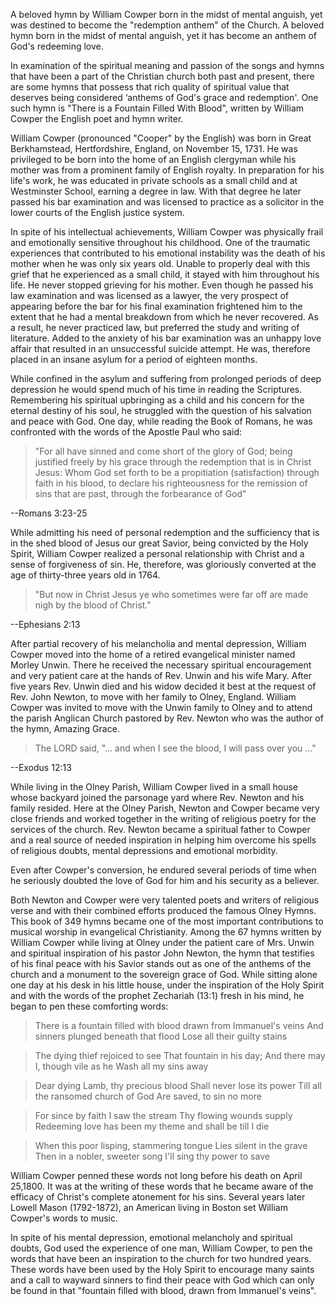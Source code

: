 
A beloved hymn by William Cowper born in the midst of mental anguish, yet was destined to become the "redemption anthem" of the Church. A beloved hymn born in the midst of mental anguish, yet it has become an anthem of God's redeeming love.
 
In examination of the spiritual meaning and passion of the songs and hymns that have been a part of the Christian church both past and present, there are some hymns that possess that rich quality of spiritual value that deserves being considered ‘anthems of God's grace and redemption'. One such hymn is "There is a Fountain Filled With Blood", written by William Cowper the English poet and hymn writer.

William Cowper (pronounced "Cooper" by the English) was born in Great Berkhamstead, Hertfordshire, England, on November 15, 1731. He was privileged to be born into the home of an English clergyman while his mother was from a prominent family of English royalty. In preparation for his life's work, he was educated in private schools as a small child and at Westminster School, earning a degree in law. With that degree he later passed his bar examination and was licensed to practice as a solicitor in the lower courts of the English justice system.

In spite of his intellectual achievements, William Cowper was physically frail and emotionally sensitive throughout his childhood. One of the traumatic experiences that contributed to his emotional instability was the death of his mother when he was only six years old. Unable to properly deal with this grief that he experienced as a small child, it stayed with him throughout his life. He never stopped grieving for his mother. Even though he passed his law examination and was licensed as a lawyer, the very prospect of appearing before the bar for his final examination frightened him to the extent that he had a mental breakdown from which he never recovered. As a result, he never practiced law, but preferred the study and writing of literature. Added to the anxiety of his bar examination was an unhappy love affair that resulted in an unsuccessful suicide attempt. He was, therefore placed in an insane asylum for a period of eighteen months.

While confined in the asylum and suffering from prolonged periods of deep depression he would spend much of his time in reading the Scriptures. Remembering his spiritual upbringing as a child and his concern for the eternal destiny of his soul, he struggled with the question of his salvation and peace with God. One day, while reading the Book of Romans, he was confronted with the words of the Apostle Paul who said:

>"For all have sinned and come short of the glory of God; being justified freely by his grace through the redemption that is in Christ Jesus: Whom God set forth to be a propitiation (satisfaction) through faith in his blood, to declare his righteousness for the remission of sins that are past, through the forbearance of God" 

--Romans 3:23-25 

While admitting his need of personal redemption and the sufficiency that is in the shed blood of Jesus our great Savior, being convicted by the Holy Spirit, William Cowper realized a personal relationship with Christ and a sense of forgiveness of sin. He, therefore, was gloriously converted at the age of thirty-three years old in 1764.

>"But now in Christ Jesus ye who sometimes were far off are made nigh by the blood of Christ."

--Ephesians 2:13
 
After partial recovery of his melancholia and mental depression, William Cowper moved into the home of a retired evangelical minister named Morley Unwin. There he received the necessary spiritual encouragement and very patient care at the hands of Rev. Unwin and his wife Mary. After five years Rev. Unwin died and his widow decided it best at the request of Rev. John Newton, to move with her family to Olney, England. William Cowper was invited to move with the Unwin family to Olney and to attend the parish Anglican Church pastored by Rev. Newton who was the author of the hymn, Amazing Grace.

>The LORD said, "... and when I see the blood, I will pass over you ..."

--Exodus 12:13
 
While living in the Olney Parish, William Cowper lived in a small house whose backyard joined the parsonage yard where Rev. Newton and his family resided. Here at the Olney Parish, Newton and Cowper became very close friends and worked together in the writing of religious poetry for the services of the church. Rev. Newton became a spiritual father to Cowper and a real source of needed inspiration in helping him overcome his spells of religious doubts, mental depressions and emotional morbidity.

Even after Cowper's conversion, he endured several periods of time when he seriously doubted the love of God for him and his security as a believer.

Both Newton and Cowper were very talented poets and writers of religious verse and with their combined efforts produced the famous Olney Hymns. This book of 349 hymns became one of the most important contributions to musical worship in evangelical Christianity. Among the 67 hymns written by William Cowper while living at Olney under the patient care of Mrs. Unwin and spiritual inspiration of his pastor John Newton, the hymn that testifies of his final peace with his Savior stands out as one of the anthems of the church and a monument to the sovereign grace of God. While sitting alone one day at his desk in his little house, under the inspiration of the Holy Spirit and with the words of the prophet Zechariah (13:1) fresh in his mind, he began to pen these comforting words:

>There is a fountain filled with blood
>drawn from Immanuel's veins
>And sinners plunged beneath that flood
>Lose all their guilty stains

>The dying thief rejoiced to see
>That fountain in his day;
>And there may I, though vile as he
>Wash all my sins away

>Dear dying Lamb, thy precious blood
>Shall never lose its power
>Till all the ransomed church of God
>Are saved, to sin no more

>For since by faith I saw the stream
>Thy flowing wounds supply
>Redeeming love has been my theme
>and shall be till I die

>When this poor lisping,
>stammering tongue
>Lies silent in the grave
>Then in a nobler, sweeter song
>I'll sing thy power to save

William Cowper penned these words not long before his death on April 25,1800. It was at the writing of these words that he became aware of the efficacy of Christ's complete atonement for his sins. Several years later Lowell Mason (1792-1872), an American living in Boston set William Cowper's words to music.

In spite of his mental depression, emotional melancholy and spiritual doubts, God used the experience of one man, William Cowper, to pen the words that have been an inspiration to the church for two hundred years. These words have been used by the Holy Spirit to encourage many saints and a call to wayward sinners to find their peace with God which can only be found in that "fountain filled with blood, drawn from Immanuel's veins".
